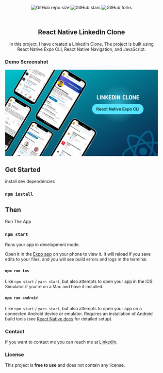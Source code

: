 <div align="center">
  
  ![GitHub repo size](https://img.shields.io/github/repo-size/geeky-prashant/react-native-linkedin-clone)
  ![GitHub stars](https://img.shields.io/github/stars/geeky-prashant/react-native-linkedin-clone?style=social)
  ![GitHub forks](https://img.shields.io/github/forks/geeky-prashant/react-native-linkedin-clone?style=social)
 
  <br />

  <h2 align="center">React Native LinkedIn Clone</h2>

In this project, I have created a LinkedIn Clone, The project is built using React Native Expo CLI, React Native Navigation, and JavaScript.

</div>

### Demo Screenshot

![React Native LinkedIn Clone Demo](./readme-images/React-Native-LinkedIn-Clone.png "Desktop Demo")

## Get Started

install dev dependencies

### `npm install`

## Then

Run The App

### `npm start`

Runs your app in development mode.

Open it in the [Expo app](https://expo.io) on your phone to view it. It will reload if you save edits to your files, and you will see build errors and logs in the terminal.

#### `npm run ios`

Like `npm start` / `yarn start`, but also attempts to open your app in the iOS Simulator if you're on a Mac and have it installed.

#### `npm run android`

Like `npm start` / `yarn start`, but also attempts to open your app on a connected Android device or emulator. Requires an installation of Android build tools (see [React Native docs](https://facebook.github.io/react-native/docs/getting-started.html) for detailed setup).

### Contact

If you want to contact me you can reach me at [LinkedIn](https://www.linkedin.com/in/geekyprashant/).

### License

This project is **free to use** and does not contain any license.
